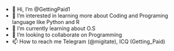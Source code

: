 - 👋 Hi, I’m @GettingPaid1
- 👀 I’m interested in learning more about Coding and Programing language like Python and R
- 🌱 I’m currently learning about O.S
- 💞️ I’m looking to collaborate on Programming
- 📫 How to reach me Telegram (@migitate), ICQ (Getting_Paid)

<!---
GettingPaid1/GettingPaid1 is a ✨ special ✨ repository because its `README.md` (this file) appears on your GitHub profile.
You can click the Preview link to take a look at your changes.
--->
